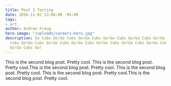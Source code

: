 ```yaml
---
title: Post 2 Testing
date: 2016-11-02 13:08:00 -05:00
tags:
- art
author: Andrew Froug
hero-image: "/uploads/careers-hero.jpg"
description: Go Cubs Go!Go Cubs Go!Go Cubs Go!Go Cubs Go!Go Cubs Go!Go Cubs Go!Go
  Cubs Go!Go Cubs Go!Go Cubs Go!Go Cubs Go!Go Cubs Go!Go Cubs Go!Go Cubs Go!Go Cubs
  Go!Go Cubs Go!
---
```


This is the second blog post. Pretty cool. This is the second blog post. Pretty cool.This is the second blog post. Pretty cool. This is the second blog post. Pretty cool. This is the second blog post. Pretty cool.This is the second blog post. Pretty cool.
